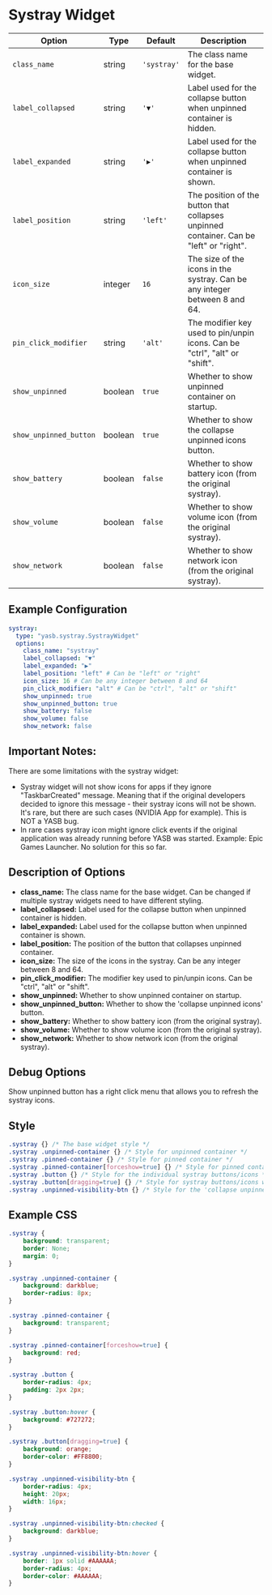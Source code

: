 # Systray Widget
| Option                 | Type    | Default     | Description                                                                             |
|------------------------|---------|-------------|-----------------------------------------------------------------------------------------|
| `class_name`           | string  | `'systray'` | The class name for the base widget.                                                     |
| `label_collapsed`      | string  | `'▼'`       | Label used for the collapse button when unpinned container is hidden.                   |
| `label_expanded`       | string  | `'▶'`       | Label used for the collapse button when unpinned container is shown.                    |
| `label_position`       | string  | `'left'`    | The position of the button that collapses unpinned container. Can be "left" or "right". |
| `icon_size`            | integer | `16`        | The size of the icons in the systray. Can be any integer between 8 and 64.              |
| `pin_click_modifier`   | string  | `'alt'`     | The modifier key used to pin/unpin icons. Can be "ctrl", "alt" or "shift".              |
| `show_unpinned`        | boolean | `true`      | Whether to show unpinned container on startup.                                          |
| `show_unpinned_button` | boolean | `true`      | Whether to show the collapse unpinned icons button.                                     |
| `show_battery`         | boolean | `false`     | Whether to show battery icon (from the original systray).                               |
| `show_volume`          | boolean | `false`     | Whether to show volume icon (from the original systray).                                |
| `show_network`         | boolean | `false`     | Whether to show network icon (from the original systray).


## Example Configuration
```yaml
systray:
  type: "yasb.systray.SystrayWidget"
  options:
    class_name: "systray"
    label_collapsed: "▼"
    label_expanded: "▶"
    label_position: "left" # Can be "left" or "right"
    icon_size: 16 # Can be any integer between 8 and 64
    pin_click_modifier: "alt" # Can be "ctrl", "alt" or "shift"
    show_unpinned: true
    show_unpinned_button: true
    show_battery: false
    show_volume: false
    show_network: false
```

## Important Notes:
There are some limitations with the systray widget:
- Systray widget will not show icons for apps if they ignore "TaskbarCreated" message. Meaning that if the original developers decided to ignore this message - their systray icons will not be shown. It's rare, but there are such cases (NVIDIA App for example). This is NOT a YASB bug.
- In rare cases systray icon might ignore click events if the original application was already running before YASB was started. Example: Epic Games Launcher. No solution for this so far.

## Description of Options
- **class_name:** The class name for the base widget. Can be changed if multiple systray widgets need to have different styling.
- **label_collapsed:** Label used for the collapse button when unpinned container is hidden.
- **label_expanded:** Label used for the collapse button when unpinned container is shown.
- **label_position:** The position of the button that collapses unpinned container.
- **icon_size:** The size of the icons in the systray. Can be any integer between 8 and 64.
- **pin_click_modifier:** The modifier key used to pin/unpin icons. Can be "ctrl", "alt" or "shift".
- **show_unpinned:** Whether to show unpinned container on startup.
- **show_unpinned_button:** Whether to show the 'collapse unpinned icons' button.
- **show_battery:** Whether to show battery icon (from the original systray).
- **show_volume:** Whether to show volume icon (from the original systray).
- **show_network:** Whether to show network icon (from the original systray).

## Debug Options
Show unpinned button has a right click menu that allows you to refresh the systray icons.

## Style
```css
.systray {} /* The base widget style */
.systray .unpinned-container {} /* Style for unpinned container */
.systray .pinned-container {} /* Style for pinned container */
.systray .pinned-container[forceshow=true] {} /* Style for pinned container when it is forced to show during dragging operation */
.systray .button {} /* Style for the individual systray buttons/icons */
.systray .button[dragging=true] {} /* Style for systray buttons/icons when dragging operation is in progress */
.systray .unpinned-visibility-btn {} /* Style for the 'collapse unpinned icons' button */
```

## Example CSS
```css
.systray {
    background: transparent;
    border: None;
    margin: 0;
}

.systray .unpinned-container {
    background: darkblue;
    border-radius: 8px;
}

.systray .pinned-container {
    background: transparent;
}

.systray .pinned-container[forceshow=true] {
    background: red;
}

.systray .button {
    border-radius: 4px;
    padding: 2px 2px;
}

.systray .button:hover {
    background: #727272;
}

.systray .button[dragging=true] {
    background: orange;
    border-color: #FF8800;
}

.systray .unpinned-visibility-btn {
    border-radius: 4px;
    height: 20px;
    width: 16px;
}

.systray .unpinned-visibility-btn:checked {
    background: darkblue;
}

.systray .unpinned-visibility-btn:hover {
    border: 1px solid #AAAAAA;
    border-radius: 4px;
    border-color: #AAAAAA;
}
```
